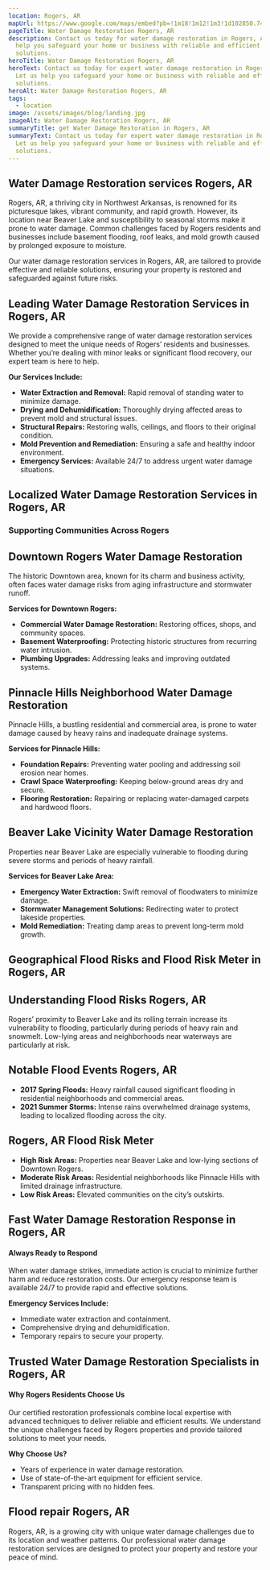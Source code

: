 ```yaml
---
location: Rogers, AR
mapUrl: https://www.google.com/maps/embed?pb=!1m18!1m12!1m3!1d102850.74736461014!2d-94.24824428718661!3d36.334469000405925!2m3!1f0!2f0!3f0!3m2!1i1024!2i768!4f13.1!3m3!1m2!1s0x87c910d451c1567d%3A0xce19becf5373f4d4!2sRogers%2C%20AR!5e0!3m2!1sen!2sus!4v1735881261539!5m2!1sen!2sus
pageTitle: Water Damage Restoration Rogers, AR
description: Contact us today for water damage restoration in Rogers, AR. Let us
  help you safeguard your home or business with reliable and efficient
  solutions.
heroTitle: Water Damage Restoration Rogers, AR
heroText: Contact us today for expert water damage restoration in Rogers, AR.
  Let us help you safeguard your home or business with reliable and efficient
  solutions.
heroAlt: Water Damage Restoration Rogers, AR
tags:
  - location
image: /assets/images/blog/landing.jpg
imageAlt: Water Damage Restoration Rogers, AR
summaryTitle: get Water Damage Restoration in Rogers, AR
summaryText: Contact us today for expert water damage restoration in Rogers, AR.
  Let us help you safeguard your home or business with reliable and efficient
  solutions.
---
```

## Water Damage Restoration services Rogers, AR

Rogers, AR, a thriving city in Northwest Arkansas, is renowned for its picturesque lakes, vibrant community, and rapid growth. However, its location near Beaver Lake and susceptibility to seasonal storms make it prone to water damage. Common challenges faced by Rogers residents and businesses include basement flooding, roof leaks, and mold growth caused by prolonged exposure to moisture.

Our water damage restoration services in Rogers, AR, are tailored to provide effective and reliable solutions, ensuring your property is restored and safeguarded against future risks.

## Leading Water Damage Restoration Services in Rogers, AR

We provide a comprehensive range of water damage restoration services designed to meet the unique needs of Rogers’ residents and businesses. Whether you’re dealing with minor leaks or significant flood recovery, our expert team is here to help.

**Our Services Include:**

* **Water Extraction and Removal:** Rapid removal of standing water to minimize damage.
* **Drying and Dehumidification:** Thoroughly drying affected areas to prevent mold and structural issues.
* **Structural Repairs:** Restoring walls, ceilings, and floors to their original condition.
* **Mold Prevention and Remediation:** Ensuring a safe and healthy indoor environment.
* **Emergency Services:** Available 24/7 to address urgent water damage situations.

## Localized Water Damage Restoration Services in Rogers, AR

### Supporting Communities Across Rogers

## Downtown Rogers Water Damage Restoration

The historic Downtown area, known for its charm and business activity, often faces water damage risks from aging infrastructure and stormwater runoff.

**Services for Downtown Rogers:**

* **Commercial Water Damage Restoration:** Restoring offices, shops, and community spaces.
* **Basement Waterproofing:** Protecting historic structures from recurring water intrusion.
* **Plumbing Upgrades:** Addressing leaks and improving outdated systems.

## Pinnacle Hills Neighborhood Water Damage Restoration

Pinnacle Hills, a bustling residential and commercial area, is prone to water damage caused by heavy rains and inadequate drainage systems.

**Services for Pinnacle Hills:**

* **Foundation Repairs:** Preventing water pooling and addressing soil erosion near homes.
* **Crawl Space Waterproofing:** Keeping below-ground areas dry and secure.
* **Flooring Restoration:** Repairing or replacing water-damaged carpets and hardwood floors.

## Beaver Lake Vicinity Water Damage Restoration

Properties near Beaver Lake are especially vulnerable to flooding during severe storms and periods of heavy rainfall.

**Services for Beaver Lake Area:**

* **Emergency Water Extraction:** Swift removal of floodwaters to minimize damage.
* **Stormwater Management Solutions:** Redirecting water to protect lakeside properties.
* **Mold Remediation:** Treating damp areas to prevent long-term mold growth.

## Geographical Flood Risks and Flood Risk Meter in Rogers, AR

## Understanding Flood Risks Rogers, AR

Rogers’ proximity to Beaver Lake and its rolling terrain increase its vulnerability to flooding, particularly during periods of heavy rain and snowmelt. Low-lying areas and neighborhoods near waterways are particularly at risk.

## Notable Flood Events Rogers, AR

* **2017 Spring Floods:** Heavy rainfall caused significant flooding in residential neighborhoods and commercial areas.
* **2021 Summer Storms:** Intense rains overwhelmed drainage systems, leading to localized flooding across the city.

## Rogers, AR Flood Risk Meter

* **High Risk Areas:** Properties near Beaver Lake and low-lying sections of Downtown Rogers.
* **Moderate Risk Areas:** Residential neighborhoods like Pinnacle Hills with limited drainage infrastructure.
* **Low Risk Areas:** Elevated communities on the city’s outskirts.

## Fast Water Damage Restoration Response in Rogers, AR

#### Always Ready to Respond

When water damage strikes, immediate action is crucial to minimize further harm and reduce restoration costs. Our emergency response team is available 24/7 to provide rapid and effective solutions.

**Emergency Services Include:**

* Immediate water extraction and containment.
* Comprehensive drying and dehumidification.
* Temporary repairs to secure your property.

## Trusted Water Damage Restoration Specialists in Rogers, AR

#### Why Rogers Residents Choose Us

Our certified restoration professionals combine local expertise with advanced techniques to deliver reliable and efficient results. We understand the unique challenges faced by Rogers properties and provide tailored solutions to meet your needs.

**Why Choose Us?**

* Years of experience in water damage restoration.
* Use of state-of-the-art equipment for efficient service.
* Transparent pricing with no hidden fees.

## Flood repair Rogers, AR

Rogers, AR, is a growing city with unique water damage challenges due to its location and weather patterns. Our professional water damage restoration services are designed to protect your property and restore your peace of mind.
